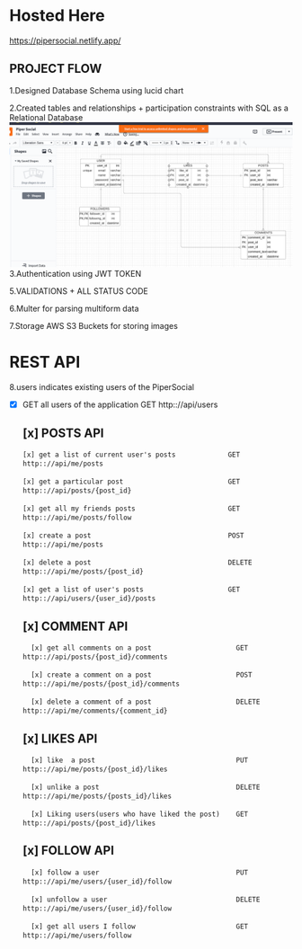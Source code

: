 # Hosted Here
https://pipersocial.netlify.app/
## PROJECT FLOW

1.Designed Database Schema using lucid chart

2.Created tables and relationships + participation constraints with SQL as a Relational Database
![](server/Piper.png)
3.Authentication using JWT TOKEN  

5.VALIDATIONS + ALL STATUS CODE

6.Multer for parsing multiform data

7.Storage AWS S3 Buckets for storing images 

# REST API

8.users indicates existing users of the PiperSocial    

- [x] GET all users of the application                GET       http:://api/users

    ## [x] POSTS API

      [x] get a list of current user's posts             GET      http:://api/me/posts

      [x] get a particular post                          GET      http:://api/posts/{post_id}

      [x] get all my friends posts                       GET      http:://api/me/posts/follow

      [x] create a post                                  POST     http:://api/me/posts

      [x] delete a post                                  DELETE   http:://api/me/posts/{post_id}

      [x] get a list of user's posts                     GET      http:://api/users/{user_id}/posts


    ## [x] COMMENT API

        [x] get all comments on a post                     GET      http:://api/posts/{post_id}/comments

        [x] create a comment on a post                     POST     http:://api/me/posts/{post_id}/comments

        [x] delete a comment of a post                     DELETE   http:://api/me/comments/{comment_id}

    ## [x] LIKES API

        [x] like  a post                                   PUT      http:://api/me/posts/{post_id}/likes

        [x] unlike a post                                  DELETE   http:://api/me/posts/{posts_id}/likes

        [x] Liking users(users who have liked the post)    GET      http:://api/posts/{post_id}/likes

    ## [x] FOLLOW API

        [x] follow a user                                  PUT      http:://api/me/users/{user_id}/follow

        [x] unfollow a user                                DELETE   http:://api/me/users/{user_id}/follow

        [x] get all users I follow                         GET      http:://api/me/users/follow





